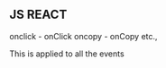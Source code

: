 JS                              REACT
-------------------------------------
onclick        -              onClick
oncopy         -              onCopy
etc.,


This is applied to all the events